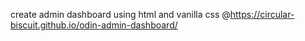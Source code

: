 create admin dashboard using html and vanilla css @https://circular-biscuit.github.io/odin-admin-dashboard/
